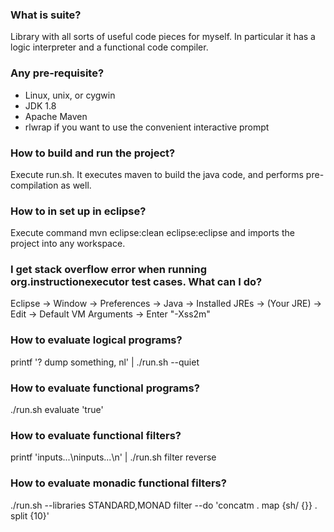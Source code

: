 ### What is suite?

Library with all sorts of useful code pieces for myself. In particular it has a logic interpreter and a functional code compiler.

### Any pre-requisite?

- Linux, unix, or cygwin
- JDK 1.8
- Apache Maven
- rlwrap if you want to use the convenient interactive prompt

### How to build and run the project?

Execute run.sh. It executes maven to build the java code, and performs pre-compilation as well.


### How to in set up in eclipse?

Execute command
mvn eclipse:clean eclipse:eclipse
and imports the project into any workspace.


### I get stack overflow error when running org.instructionexecutor test cases. What can I do?

Eclipse -> Window -> Preferences -> Java -> Installed JREs -> (Your JRE)
-> Edit -> Default VM Arguments -> Enter "-Xss2m"


### How to evaluate logical programs?

printf '? dump something, nl' | ./run.sh --quiet


### How to evaluate functional programs?

./run.sh evaluate 'true'


### How to evaluate functional filters?

printf 'inputs...\ninputs...\n' | ./run.sh filter reverse


### How to evaluate monadic functional filters?

./run.sh --libraries STANDARD,MONAD filter --do 'concatm . map {sh/ {}} . split {10}'
